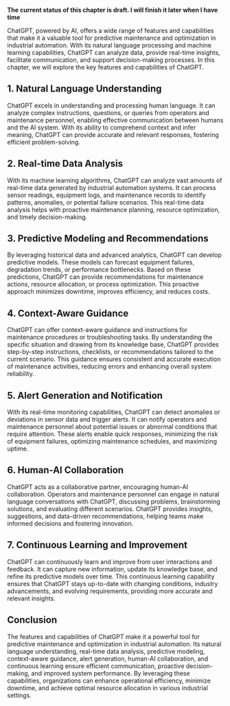 **The current status of this chapter is draft. I will finish it later when I have time**

ChatGPT, powered by AI, offers a wide range of features and capabilities that make it a valuable tool for predictive maintenance and optimization in industrial automation. With its natural language processing and machine learning capabilities, ChatGPT can analyze data, provide real-time insights, facilitate communication, and support decision-making processes. In this chapter, we will explore the key features and capabilities of ChatGPT.

**1. Natural Language Understanding**
-------------------------------------

ChatGPT excels in understanding and processing human language. It can analyze complex instructions, questions, or queries from operators and maintenance personnel, enabling effective communication between humans and the AI system. With its ability to comprehend context and infer meaning, ChatGPT can provide accurate and relevant responses, fostering efficient problem-solving.

**2. Real-time Data Analysis**
------------------------------

With its machine learning algorithms, ChatGPT can analyze vast amounts of real-time data generated by industrial automation systems. It can process sensor readings, equipment logs, and maintenance records to identify patterns, anomalies, or potential failure scenarios. This real-time data analysis helps with proactive maintenance planning, resource optimization, and timely decision-making.

**3. Predictive Modeling and Recommendations**
----------------------------------------------

By leveraging historical data and advanced analytics, ChatGPT can develop predictive models. These models can forecast equipment failures, degradation trends, or performance bottlenecks. Based on these predictions, ChatGPT can provide recommendations for maintenance actions, resource allocation, or process optimization. This proactive approach minimizes downtime, improves efficiency, and reduces costs.

**4. Context-Aware Guidance**
-----------------------------

ChatGPT can offer context-aware guidance and instructions for maintenance procedures or troubleshooting tasks. By understanding the specific situation and drawing from its knowledge base, ChatGPT provides step-by-step instructions, checklists, or recommendations tailored to the current scenario. This guidance ensures consistent and accurate execution of maintenance activities, reducing errors and enhancing overall system reliability.

**5. Alert Generation and Notification**
----------------------------------------

With its real-time monitoring capabilities, ChatGPT can detect anomalies or deviations in sensor data and trigger alerts. It can notify operators and maintenance personnel about potential issues or abnormal conditions that require attention. These alerts enable quick responses, minimizing the risk of equipment failures, optimizing maintenance schedules, and maximizing uptime.

**6. Human-AI Collaboration**
-----------------------------

ChatGPT acts as a collaborative partner, encouraging human-AI collaboration. Operators and maintenance personnel can engage in natural language conversations with ChatGPT, discussing problems, brainstorming solutions, and evaluating different scenarios. ChatGPT provides insights, suggestions, and data-driven recommendations, helping teams make informed decisions and fostering innovation.

**7. Continuous Learning and Improvement**
------------------------------------------

ChatGPT can continuously learn and improve from user interactions and feedback. It can capture new information, update its knowledge base, and refine its predictive models over time. This continuous learning capability ensures that ChatGPT stays up-to-date with changing conditions, industry advancements, and evolving requirements, providing more accurate and relevant insights.

**Conclusion**
--------------

The features and capabilities of ChatGPT make it a powerful tool for predictive maintenance and optimization in industrial automation. Its natural language understanding, real-time data analysis, predictive modeling, context-aware guidance, alert generation, human-AI collaboration, and continuous learning ensure efficient communication, proactive decision-making, and improved system performance. By leveraging these capabilities, organizations can enhance operational efficiency, minimize downtime, and achieve optimal resource allocation in various industrial settings.
